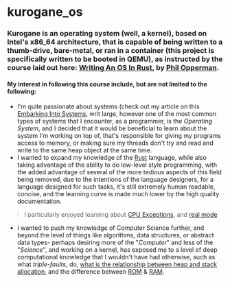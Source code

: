 # kurogane_os

### Kurogane is an operating system (well, a kernel), based on Intel's x86_64 architecture, that is capable of being written to a thumb-drive, bare-metal, or ran in a container (this project is specifically written to be booted in QEMU), as instructed by the course laid out here: [Writing An OS In Rust](https://os.phil-opp.com), by [Phil Opperman](https://twitter.com/phil_opp).

#### My interest in following this course include, but are not limited to the following:
- I'm quite passionate about systems (check out my article on this [Embarking Into Systems](https://www.synthsforcompilers.dev/systems/2020/may/systems-post/), writ large, however one of the most common types of systems that I encounter, as a programmer, is the _Operating System_, and I decided that it would be beneficial to learn about the system I'm working on top of, that's responsible for giving my programs access to memory, or making sure my threads don't try and read and write to the same heap object at the same time.
- I wanted to expand my knowledge of the [Rust](https://www.rust-lang.org/) language, while also
taking advantage of the ability to do low-level style programming, with the added advantage of several of the more
tedious aspects of this field being removed, due to the intentions of the language designers, for a language designed for such
tasks, it's still extremely human readable, concise, and the learning curve is made much lower by the high quality documentation.
> I particularly enjoyed learning about [CPU Exceptions](https://roamresearch.com/#/app/0xLEDEV-HQ/page/KZocfr031), and [real mode](https://roamresearch.com/#/app/0xLEDEV-HQ/page/nvPhO-wvo)
 - I wanted to push my knowledge of Computer Science further, and beyond the level of things like algorithms, data structures, or abstract data types- perhaps desiring more of the "_Computer_" and less of the "_Science_", and working on a kernel, has exposed me to a level of deep computational knowledge that I wouldn't have had otherwise, such as what _triple-faults_, do, [what is the relationship between heap and stack allocation](https://roamresearch.com/#/app/0xLEDEV-HQ/page/O6UXD4XXX), and the difference between [ROM](https://roamresearch.com/#/app/0xLEDEV-HQ/page/CDSP3wML6) & [RAM](https://roamresearch.com/#/app/0xLEDEV-HQ/page/w-4N6FTnG).
